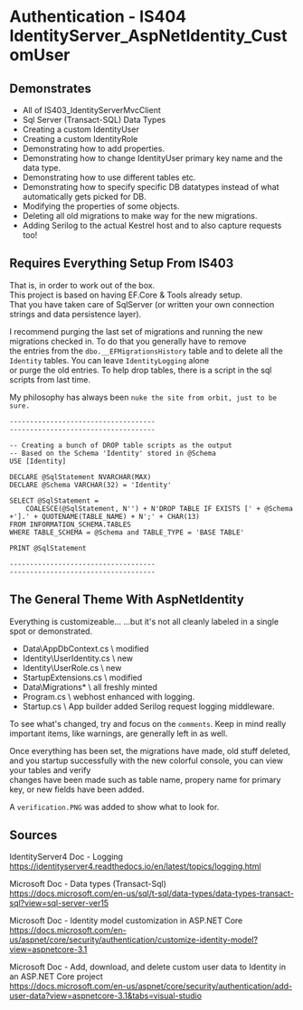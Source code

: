 # Authentication - IS404 IdentityServer_AspNetIdentity_CustomUser

## Demonstrates

 * All of IS403_IdentityServerMvcClient  
 * Sql Server (Transact-SQL) Data Types  
 * Creating a custom IdentityUser  
 * Creating a custom IdentityRole  
 * Demonstrating how to add properties.  
 * Demonstrating how to change IdentityUser primary key name and the data type.  
 * Demonstrating how to use different tables etc.  
 * Demonstrating how to specify specific DB datatypes instead of what automatically gets picked for DB.  
 * Modifying the properties of some objects.  
 * Deleting all old migrations to make way for the new migrations.  
 * Adding Serilog to the actual Kestrel host and to also capture requests too!  

## Requires Everything Setup From IS403
That is, in order to work out of the box.  
This project is based on having EF.Core & Tools already setup.  
That you have taken care of SqlServer (or written your own connection strings and data persistence layer).  

I recommend purging the last set of migrations and running the new migrations checked in. To do that you generally have to remove  
the entries from the `dbo.__EFMigrationsHistory` table and to delete all the `Identity` tables. You can leave `IdentityLogging` alone  
or purge the old entries. To help drop tables, there is a script in the sql scripts from last time.   

My philosophy has always been `nuke the site from orbit, just to be sure.`  

```tsql
------------------------------------
------------------------------------

-- Creating a bunch of DROP table scripts as the output
-- Based on the Schema 'Identity' stored in @Schema
USE [Identity]

DECLARE @SqlStatement NVARCHAR(MAX)
DECLARE @Schema VARCHAR(32) = 'Identity'

SELECT @SqlStatement = 
    COALESCE(@SqlStatement, N'') + N'DROP TABLE IF EXISTS [' + @Schema +'].' + QUOTENAME(TABLE_NAME) + N';' + CHAR(13)
FROM INFORMATION_SCHEMA.TABLES
WHERE TABLE_SCHEMA = @Schema and TABLE_TYPE = 'BASE TABLE'

PRINT @SqlStatement

------------------------------------
------------------------------------
```

## The General Theme With AspNetIdentity
Everything is customizeable... ...but it's not all cleanly labeled in a single spot or demonstrated.   

 * Data\AppDbContext.cs \\ modified
 * Identity\UserIdentity.cs \\ new
 * Identity\UserRole.cs \\ new
 * StartupExtensions.cs \\ modified
 * Data\Migrations\* \\ all freshly minted
 * Program.cs \\ webhost enhanced with logging.
 * Startup.cs \\ App builder added Serilog request logging middleware.

To see what's changed, try and focus on the `comments`. Keep in mind really important items, like warnings, are generally left in as well.

Once everything has been set, the migrations have made, old stuff deleted, and you startup successfully with the new colorful console, you can view your tables and verify  
changes have been made such as table name, propery name for primary key, or new fields have been added.  

A `verification.PNG` was added to show what to look for.  

## Sources

IdentityServer4 Doc - Logging  
https://identityserver4.readthedocs.io/en/latest/topics/logging.html  

Microsoft Doc - Data types (Transact-Sql)  
https://docs.microsoft.com/en-us/sql/t-sql/data-types/data-types-transact-sql?view=sql-server-ver15  

Microsoft Doc - Identity model customization in ASP.NET Core  
https://docs.microsoft.com/en-us/aspnet/core/security/authentication/customize-identity-model?view=aspnetcore-3.1  

Microsoft Doc - Add, download, and delete custom user data to Identity in an ASP.NET Core project  
https://docs.microsoft.com/en-us/aspnet/core/security/authentication/add-user-data?view=aspnetcore-3.1&tabs=visual-studio  